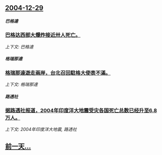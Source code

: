 ## [2004-12-29](/news/2004/12/29/index.md)

##### 巴格達
### [巴格达西部大爆炸接近卅人死亡。](/news/2004/12/29/巴格达西部大爆炸接近卅人死亡.md)
_上下文: 巴格達_

##### 格瑞那達
### [格瑞那達遊走兩岸，台北召回駐格大使表不滿。](/news/2004/12/29/格瑞那達遊走兩岸-台北召回駐格大使表不滿.md)
_上下文: 格瑞那達_

##### 路透社
### [据路透社报道，2004年印度洋大地震受灾各国死亡总数已经升至6.8万人。](/news/2004/12/29/据路透社报道-2004年印度洋大地震受灾各国死亡总数已经升至68万人.md)
_上下文: 2004年印度洋大地震, 路透社_

## [前一天...](/news/2003/12/27/index.md)

